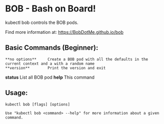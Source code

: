 # BOB - Bash on Board!

kubectl bob controls the BOB pods.

Find more information at: https://BobDotMe.github.io/bob

## Basic Commands (Beginner):

    **no options**     Create a BOB pod with all the defaults in the current context and a with a random name
    **version**        Print the version and exit
**status**         List all BOB pod
    **help**           This command

## Usage:
 

    kubectl bob [flags] [options]
        
    Use "kubectl bob <command> --help" for more information about a given command.
<!--stackedit_data:
eyJoaXN0b3J5IjpbLTE4NTc4MzQ4XX0=
-->